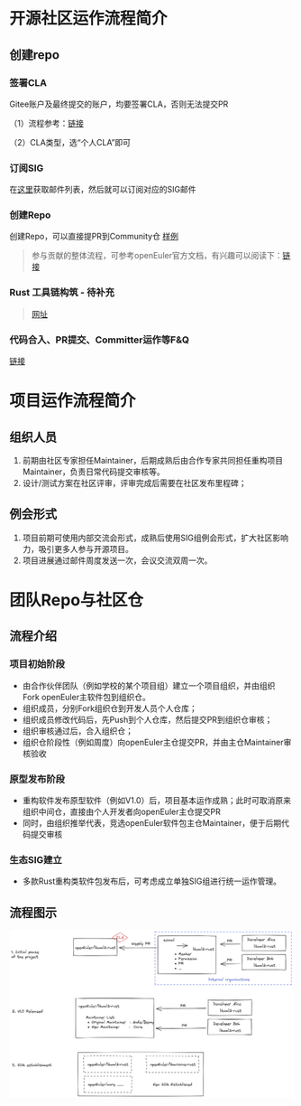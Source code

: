 # 开源社区运作流程简介

## 创建repo

### 签署CLA

Gitee账户及最终提交的账户，均要签署CLA，否则无法提交PR

（1）流程参考：[链接](https://www.openeuler.org/zh/community/contribution/)

（2）CLA类型，选“个人CLA”即可



### 订阅SIG

在[这里](https://www.openeuler.org/zh/community/mailing-list/)获取邮件列表，然后就可以订阅对应的SIG邮件




### 创建Repo

创建Repo，可以直接提PR到Community仓
[样例](https://gitee.com/openeuler/community/pulls/3527)

> 参与贡献的整体流程，可参考openEuler官方文档，有兴趣可以阅读下：[链接](https://www.openeuler.org/zh/community/contribution/detail.html#_4-%E8%B4%A1%E7%8C%AE%E5%8E%9F%E5%88%9B%E5%BC%80%E6%BA%90%E9%A1%B9%E7%9B%AE)



### Rust 工具链构筑 - 待补充

> [网址](https://openx.huawei.com/communityHome/postDetail?postId=3177&id=90&sid=722e5e7db9e711eba17afa163efec54d&source=w3)



### 代码合入、PR提交、Committer运作等F&Q

[链接](https://github.com/GeorgeCao-hw/georgedoc/blob/master/openEuler-Infra-FAQ.md)



# 项目运作流程简介
## 组织人员

1. 前期由社区专家担任Maintainer，后期成熟后由合作专家共同担任重构项目Maintainer，负责日常代码提交审核等。
2. 设计/测试方案在社区评审，评审完成后需要在社区发布里程碑；



## 例会形式
1. 项目前期可使用内部交流会形式，成熟后使用SIG组例会形式，扩大社区影响力，吸引更多人参与开源项目。
2. 项目进展通过邮件周度发送一次，会议交流双周一次。





# 团队Repo与社区仓

## 流程介绍

### 项目初始阶段

* 由合作伙伴团队（例如学校的某个项目组）建立一个项目组织，并由组织 Fork openEuler主软件包到组织仓。
* 组织成员，分别Fork组织仓到开发人员个人仓库；
* 组织成员修改代码后，先Push到个人仓库，然后提交PR到组织仓审核；
* 组织审核通过后，合入组织仓；
* 组织仓阶段性（例如周度）向openEuler主仓提交PR，并由主仓Maintainer审核验收

### 原型发布阶段

* 重构软件发布原型软件（例如V1.0）后，项目基本运作成熟；此时可取消原来组织中间仓，直接由个人开发者向openEuler主仓提交PR
* 同时，由组织推举代表，竞选openEuler软件包主仓Maintainer，便于后期代码提交审核

### 生态SIG建立

* 多款Rust重构类软件包发布后，可考虑成立单独SIG组进行统一运作管理。



## 流程图示

![社区仓库运作流程-V1](Readme.assets/社区仓库运作流程-V1.png)
